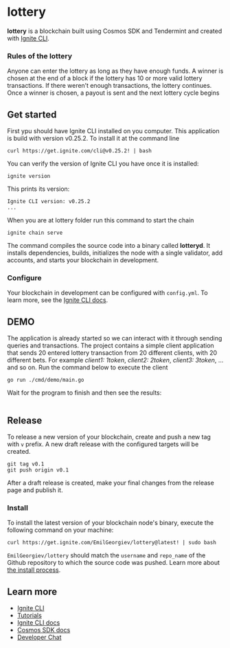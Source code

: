 # lottery
**lottery** is a blockchain built using Cosmos SDK and Tendermint and created with [Ignite CLI](https://ignite.com/cli).

### Rules of the lottery

Anyone can enter the lottery as long as they have enough funds.
A winner is chosen at the end of a block if the lottery has 10 or more valid lottery
transactions. If there weren’t enough transactions, the lottery continues. Once a winner is chosen, a payout is sent and the next lottery cycle begins

## Get started

First ypu should have Ignite CLI installed on you computer. This application is build with version v0.25.2. To install it at the command line

```
curl https://get.ignite.com/cli@v0.25.2! | bash
```
You can verify the version of Ignite CLI you have once it is installed:

```
ignite version
```

This prints its version:

```
Ignite CLI version:	v0.25.2
...
```

When you are at lottery folder run this command to start the chain 

```
ignite chain serve
```

The command compiles the source code into a binary called **lotteryd**. It installs dependencies, builds, initializes the node with a single validator, add accounts, and starts your blockchain in development.

### Configure

Your blockchain in development can be configured with `config.yml`. To learn more, see the [Ignite CLI docs](https://docs.ignite.com).

## DEMO

The application is already started so we can interact with it through sending queries and transactions.
The project contains a simple client application that sends 20 entered lottery transaction from 20 different clients, with 20 different bets. For example *client1: 1token*, *client2: 2token*, *client3: 3token*, ... and so on. Run the command below to execute the client

```
go run ./cmd/demo/main.go
```

Wait for the program to finish and then see the results: 

```

```

## Release
To release a new version of your blockchain, create and push a new tag with `v` prefix. A new draft release with the configured targets will be created.

```
git tag v0.1
git push origin v0.1
```

After a draft release is created, make your final changes from the release page and publish it.

### Install
To install the latest version of your blockchain node's binary, execute the following command on your machine:

```
curl https://get.ignite.com/EmilGeorgiev/lottery@latest! | sudo bash
```
`EmilGeorgiev/lottery` should match the `username` and `repo_name` of the Github repository to which the source code was pushed. Learn more about [the install process](https://github.com/allinbits/starport-installer).

## Learn more

- [Ignite CLI](https://ignite.com/cli)
- [Tutorials](https://docs.ignite.com/guide)
- [Ignite CLI docs](https://docs.ignite.com)
- [Cosmos SDK docs](https://docs.cosmos.network)
- [Developer Chat](https://discord.gg/ignite)
